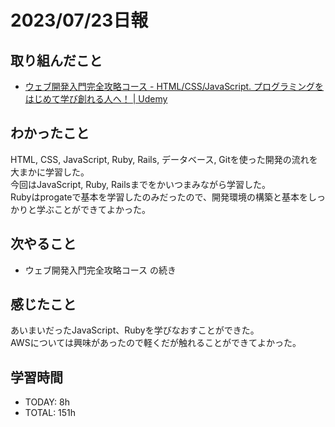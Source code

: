 # 2023/07/23日報
## 取り組んだこと
- [ウェブ開発入門完全攻略コース \- HTML/CSS/JavaScript\. プログラミングをはじめて学び創れる人へ！ \| Udemy](https://www.udemy.com/course/web-application-development/)

## わかったこと
HTML, CSS, JavaScript, Ruby, Rails, データベース, Gitを使った開発の流れを大まかに学習した。  
今回はJavaScript, Ruby, Railsまでをかいつまみながら学習した。  
Rubyはprogateで基本を学習したのみだったので、開発環境の構築と基本をしっかりと学ぶことができてよかった。  

## 次やること
- ウェブ開発入門完全攻略コース の続き

## 感じたこと
あいまいだったJavaScript、Rubyを学びなおすことができた。  
AWSについては興味があったので軽くだが触れることができてよかった。

## 学習時間
- TODAY: 8h
- TOTAL: 151h
